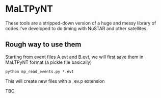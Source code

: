 # MaLTPyNT #

These tools are a stripped-down version of a huge and messy library of codes I've developed to do timing with NuSTAR and other satellites.

## Rough way to use them ##

Starting from event files A.evt and B.evt, we will first save them in MaLTPyNT format (a pickle file basically)
```
python mp_read_events.py *.evt
```
This will create new files with a _ev.p extension

TBC
